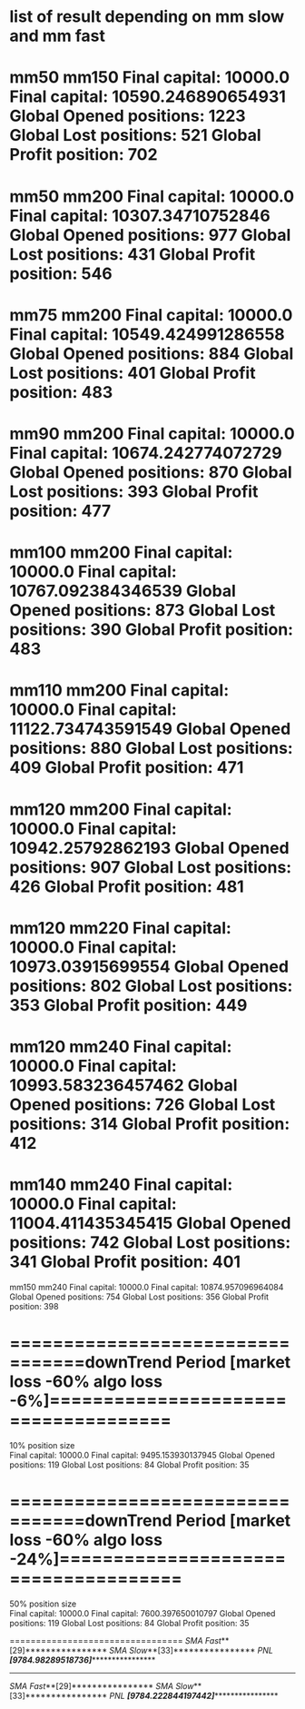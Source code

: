 # list of result depending on mm slow and mm fast 

mm50
mm150
Final capital: 10000.0
Final capital: 10590.246890654931
Global Opened positions: 1223
Global Lost positions: 521
Global Profit position: 702
===================================
mm50
mm200
Final capital: 10000.0
Final capital: 10307.34710752846
Global Opened positions: 977
Global Lost positions: 431
Global Profit position: 546
=============================================
mm75
mm200
Final capital: 10000.0
Final capital: 10549.424991286558
Global Opened positions: 884
Global Lost positions: 401
Global Profit position: 483
=============================================
mm90
mm200
Final capital: 10000.0
Final capital: 10674.242774072729
Global Opened positions: 870
Global Lost positions: 393
Global Profit position: 477
===============================================
mm100
mm200
Final capital: 10000.0
Final capital: 10767.092384346539
Global Opened positions: 873
Global Lost positions: 390
Global Profit position: 483
===============================================
mm110
mm200
Final capital: 10000.0
Final capital: 11122.734743591549
Global Opened positions: 880
Global Lost positions: 409
Global Profit position: 471
======================================
mm120
mm200
Final capital: 10000.0
Final capital: 10942.25792862193
Global Opened positions: 907
Global Lost positions: 426
Global Profit position: 481
===================================
mm120
mm220
Final capital: 10000.0
Final capital: 10973.03915699554
Global Opened positions: 802
Global Lost positions: 353
Global Profit position: 449
======================================
mm120
mm240
Final capital: 10000.0
Final capital: 10993.583236457462
Global Opened positions: 726
Global Lost positions: 314
Global Profit position: 412
=====================================
mm140
mm240
Final capital: 10000.0
Final capital: 11004.411435345415
Global Opened positions: 742
Global Lost positions: 341
Global Profit position: 401
====================================
mm150
mm240
Final capital: 10000.0
Final capital: 10874.957096964084
Global Opened positions: 754
Global Lost positions: 356
Global Profit position: 398


# =================================downTrend Period [market loss -60% algo loss -6%]=====================================
10% position size                            
Final capital: 10000.0
Final capital: 9495.153930137945
Global Opened positions: 119
Global Lost positions: 84
Global Profit position: 35
# =================================downTrend Period [market loss -60% algo loss -24%]=====================================
50% position size                            
Final capital: 10000.0
Final capital: 7600.397650010797
Global Opened positions: 119
Global Lost positions: 84
Global Profit position: 35



=================================
*SMA Fast***[29]****************
*SMA Slow***[33]****************
*PNL     ***[9784.98289518736]********************

*****************************************
*SMA Fast***[29]****************
*SMA Slow***[33]****************
*PNL     ***[9784.222844197442]********************


